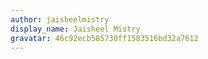 ```yaml
---
author: jaisheelmistry
display_name: Jaisheel Mistry
gravatar: 46c92ecb585730ff1583516bd32a7612
---
```

